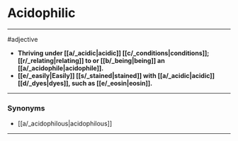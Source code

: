 # Acidophilic
---
#adjective
- **Thriving under [[a/_acidic|acidic]] [[c/_conditions|conditions]]; [[r/_relating|relating]] to or [[b/_being|being]] an [[a/_acidophile|acidophile]].**
- **[[e/_easily|Easily]] [[s/_stained|stained]] with [[a/_acidic|acidic]] [[d/_dyes|dyes]], such as [[e/_eosin|eosin]].**
---
### Synonyms
- [[a/_acidophilous|acidophilous]]
---
